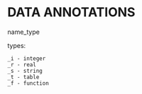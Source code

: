 # DATA ANNOTATIONS

name_type

types:
```nerva
_i - integer
_r - real
_s - string
_t - table
_f - function
```